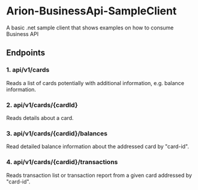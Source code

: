 # Arion-BusinessApi-SampleClient
A basic .net sample client that shows examples on how to consume Business API

## Endpoints
### 1. api/v1/cards
Reads a list of cards potentially with additional information, e.g. balance information.

### 2. api/v1/cards/{cardId}
Reads details about a card.

### 3. api/v1/cards/{cardid}/balances
Read detailed balance information about the addressed card by "card-id".

### 4. api/v1/cards/{cardid}/transactions
Reads transaction list or transaction report from a given card addressed by "card-id".